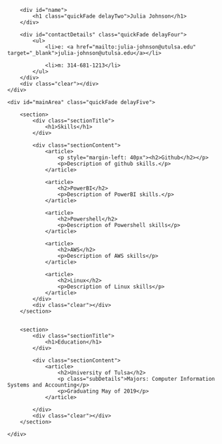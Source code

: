 <html>
<head>
<title>Julia Johnson - Technical Resume</title>

<meta name="viewport" content="width=device-width"/>
<meta name="description" content="Julia Johnson - Technical Resume"/>
<meta charset="UTF-8"> 

<!--[if lt IE 9]>
<script src="//html5shiv.googlecode.com/svn/trunk/html5.js"></script>
<![endif]-->
</head>
<body id="top">
<div id="cv" class="instaFade">
	<div class="mainDetails">
		

		<div id="name">
			<h1 class="quickFade delayTwo">Julia Johnson</h1>
		</div>
		
		<div id="contactDetails" class="quickFade delayFour">
			<ul>
				<li>e: <a href="mailto:julia-johnson@utulsa.edu" target="_blank">julia-johnson@utulsa.edu</a></li>
				
				<li>m: 314-681-1213</li>
			</ul>
		</div>
		<div class="clear"></div>
	</div>
	
	<div id="mainArea" class="quickFade delayFive">
		
		<section>
			<div class="sectionTitle">
				<h1>Skills</h1>
			</div>
			
			<div class="sectionContent">
				<article>
					<p style="margin-left: 40px"><h2>Github</h2></p>
					<p>Description of github skills.</p>
				</article>
				
				<article>
					<h2>PowerBI</h2>
					<p>Description of PowerBI skills.</p>
				</article>
				
				<article>
					<h2>Powershell</h2>
					<p>Description of Powershell skills</p>
				</article>
				
				<article>
					<h2>AWS</h2>
					<p>Description of AWS skills</p>
				</article>
				
				<article>
					<h2>Linux</h2>
					<p>Description of Linux skills</p>
				</article>
			</div>
			<div class="clear"></div>
		</section>
		
		
		<section>
			<div class="sectionTitle">
				<h1>Education</h1>
			</div>
			
			<div class="sectionContent">
				<article>
					<h2>University of Tulsa</h2>
					<p class="subDetails">Majors: Computer Information Systems and Accounting</p>
					<p>Graduating May of 2019</p>
				</article>
				
			</div>
			<div class="clear"></div>
		</section>
		
	</div>
</div>
<script type="text/javascript">
var gaJsHost = (("https:" == document.location.protocol) ? "https://ssl." : "http://www.");
document.write(unescape("%3Cscript src='" + gaJsHost + "google-analytics.com/ga.js' type='text/javascript'%3E%3C/script%3E"));
</script>
<script type="text/javascript">
var pageTracker = _gat._getTracker("UA-3753241-1");
pageTracker._initData();
pageTracker._trackPageview();
</script>
</body>
</html>

